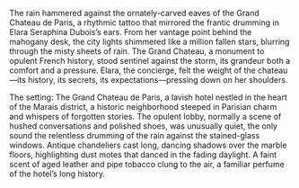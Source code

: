 The rain hammered against the ornately-carved eaves of the Grand Chateau de Paris, a rhythmic tattoo that mirrored the frantic drumming in Elara Seraphina Dubois’s ears.  From her vantage point behind the mahogany desk, the city lights shimmered like a million fallen stars, blurring through the misty sheets of rain.  The Grand Chateau, a monument to opulent French history, stood sentinel against the storm, its grandeur both a comfort and a pressure. Elara, the concierge, felt the weight of the chateau—its history, its secrets, its expectations—pressing down on her shoulders.

The setting:  The Grand Chateau de Paris, a lavish hotel nestled in the heart of the Marais district, a historic neighborhood steeped in Parisian charm and whispers of forgotten stories.  The opulent lobby, normally a scene of hushed conversations and polished shoes, was unusually quiet, the only sound the relentless drumming of the rain against the stained-glass windows.  Antique chandeliers cast long, dancing shadows over the marble floors, highlighting dust motes that danced in the fading daylight.  A faint scent of aged leather and pipe tobacco clung to the air, a familiar perfume of the hotel’s long history.
